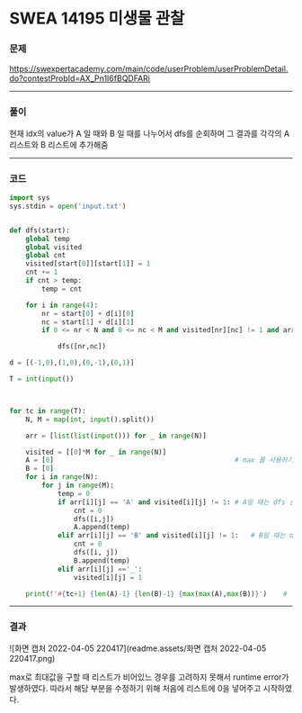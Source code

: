 # SWEA 14195 미생물 관찰

### 문제 

https://swexpertacademy.com/main/code/userProblem/userProblemDetail.do?contestProbId=AX_Pn1I6fBQDFARi

<hr>




### 풀이

현재 idx의 value가 A 일 때와 B 일 때를 나누어서 dfs를 순회하며 그 결과를 각각의 A 리스트와 B 리스트에 추가해줌

<hr>




### 코드

```python
import sys
sys.stdin = open('input.txt')


def dfs(start):
    global temp
    global visited
    global cnt
    visited[start[0]][start[1]] = 1
    cnt += 1
    if cnt > temp:
        temp = cnt

    for i in range(4):
        nr = start[0] + d[i][0]
        nc = start[1] + d[i][1]
        if 0 <= nr < N and 0 <= nc < M and visited[nr][nc] != 1 and arr[start[0]][start[1]] == arr[nr][nc]: # 기존과 같을 때만 dfs를 순회

            dfs([nr,nc])

d = [(-1,0),(1,0),(0,-1),(0,1)]

T = int(input())



for tc in range(T):
    N, M = map(int, input().split())

    arr = [list(list(input())) for _ in range(N)]

    visited = [[0]*M for _ in range(N)]
    A = [0]                                             # max 를 사용하기 위해 리스트의 초기값에 0을 넣어줌
    B = [0]
    for i in range(N):
        for j in range(M):
            temp = 0
            if arr[i][j] == 'A' and visited[i][j] != 1: # A일 때는 dfs 순회 후 A 배열에 추가
                cnt = 0
                dfs([i,j])
                A.append(temp)
            elif arr[i][j] == 'B' and visited[i][j] != 1:   # B일 때는 dfs 순회 후 B 배열에 추가
                cnt = 0
                dfs([i, j])
                B.append(temp)
            elif arr[i][j] =='_':
                visited[i][j] = 1

    print(f'#{tc+1} {len(A)-1} {len(B)-1} {max(max(A),max(B))}')    # 길이와 최댓값을 구해서 출력
```

<hr>




### 결과

![화면 캡처 2022-04-05 220417](readme.assets/화면 캡처 2022-04-05 220417.png)

max로 최대값을 구할 때 리스트가 비어있느 경우를 고려하지 못해서 runtime error가 발생하였다. 따라서 해당 부분을 수정하기 위해 처음에 리스트에 0을 넣어주고 시작하였다.